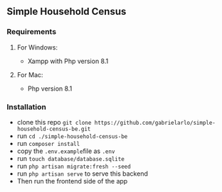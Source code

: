 ## Simple Household Census

### Requirements
1. For Windows:
    - Xampp with Php version 8.1

2. For Mac:
   - Php version 8.1

### Installation
- clone this repo `git clone https://github.com/gabrielarlo/simple-household-census-be.git`
- run `cd ./simple-household-census-be`
- run `composer install`
- copy the `.env.example`file as `.env`
- run `touch database/database.sqlite`
- run `php artisan migrate:fresh --seed`
- run `php artisan serve` to serve this backend
- Then run the frontend side of the app
